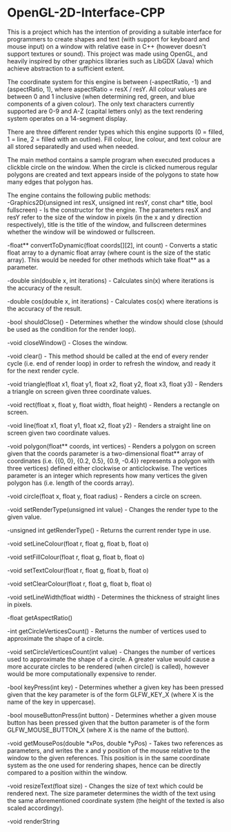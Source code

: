# OpenGL-2D-Interface-CPP  
This is a project which has the intention of providing a suitable interface for programmers to create shapes and text (with support for keyboard and mouse input) on a window with relative ease in C++ (however doesn't support textures or sound). This project was made using OpenGL, and heavily inspired by other graphics libraries such as LibGDX (Java) which achieve abstraction to a sufficient extent.  
  
The coordinate system for this engine is between (-aspectRatio, -1) and (aspectRatio, 1), where aspectRatio = resX / resY. All colour values are between 0 and 1 inclusive (when determining red, green, and blue components of a given colour). The only text characters currently supported are 0-9 and A-Z (capital letters only) as the text rendering system operates on a 14-segment display.  
  
There are three different render types which this engine supports (0 = filled, 1 = line, 2 = filled with an outline). Fill colour, line colour, and text colour are all stored separatedly and used when needed.  
  
The main method contains a sample program when executed produces a clickble circle on the window. When the circle is clicked numerous regular polygons are created and text appears inside of the polygons to state how many edges that polygon has.  
  
The engine contains the following public methods:  
-Graphics2D(unsigned int resX, unsigned int resY, const char* title, bool fullscreen) - Is the constructor for the engine. The parameters resX and resY refer to the size of the window in pixels (in the x and y direction respectively), title is the title of the window, and fullscreen determines whether the window will be windowed or fullscreen.  
  
-float** convertToDynamic(float coords[][2], int count) - Converts a static float array to a dynamic float array (where count is the size of the static array). This would be needed for other methods which take float** as a parameter.  
  
-double sin(double x, int iterations)  - Calculates sin(x) where iterations is the accuracy of the result.  
  
-double cos(double x, int iterations)  - Calculates cos(x) where iterations is the accuracy of the result.  
  
-bool shouldClose() - Determines whether the window should close (should be used as the condition for the render loop).  
  
-void closeWindow() - Closes the window.  
  
-void clear() - This method should be called at the end of every render cycle (i.e. end of render loop) in order to refresh the window, and ready it for the next render cycle.  
  
-void triangle(float x1, float y1, float x2, float y2, float x3, float y3) - Renders a triangle on screen given three coordinate values.  
  
-void rect(float x, float y, float width, float height) - Renders a rectangle on screen.  
  
-void line(float x1, float y1, float x2, float y2) - Renders a straight line on screen given two coordinate values.  
  
-void polygon(float** coords, int vertices) - Renders a polygon on screen given that the coords parameter is a two-dimensional float** array of coordinates (i.e. {{0, 0}, {0.2, 0.5}, {0.9, -0.4}} represents a polygon with three vertices) defined either clockwise or anticlockwise. The vertices parameter is an integer which represents how many vertices the given polygon has (i.e. length of the coords array).  
  
-void circle(float x, float y, float radius) - Renders a circle on screen.  
  
-void setRenderType(unsigned int value) - Changes the render type to the given value.  
  
-unsigned int getRenderType() - Returns the current render type in use.  
  
-void setLineColour(float r, float g, float b, float o)  
  
-void setFillColour(float r, float g, float b, float o)  
  
-void setTextColour(float r, float g, float b, float o)  
  
-void setClearColour(float r, float g, float b, float o)  
  
-void setLineWidth(float width) - Determines the thickness of straight lines in pixels.  
  
-float getAspectRatio()  
  
-int getCircleVerticesCount() - Returns the number of vertices used to approximate the shape of a circle.  
  
-void setCircleVerticesCount(int value) - Changes the number of vertices used to approximate the shape of a circle. A greater value would cause a more accurate circles to be rendered (when circle() is called), however would be more computationally expensive to render.  
  
-bool keyPress(int key) - Determines whether a given key has been pressed given that the key parameter is of the form GLFW_KEY_X (where X is the name of the key in uppercase).  
  
-bool mouseButtonPress(int button) - Determines whether a given mouse button has been pressed given that the button parameter is of the form GLFW_MOUSE_BUTTON_X (where X is the name of the button).  
  
-void getMousePos(double *xPos, double *yPos) - Takes two references as parameters, and writes the x and y position of the mouse relative to the window to the given references. This position is in the same coordinate system as the one used for rendering shapes, hence can be directly compared to a position within the window.  
  
-void resizeText(float size) - Changes the size of text which could be rendered next. The size parameter determines the width of the text using the same aforementioned coordinate system (the height of the texted is also scaled accordingy).  
  
-void renderString
